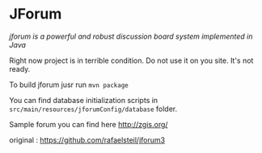 JForum
============

*jforum is a powerful and robust discussion board system implemented in Java*

Right now project is in terrible condition. Do not use it on you site. It's not ready.

To build jforum jusr run `mvn package`

You can find database initialization scripts in `src/main/resources/jforumConfig/database` folder.

Sample forum you can find here http://zgis.org/

original :  https://github.com/rafaelsteil/jforum3


